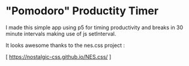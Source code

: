 # "Pomodoro" Productity Timer

I made this simple app using p5 for timing productivity and
breaks in 30 minute intervals making use of js setInterval.

It looks awesome thanks to the nes.css project :

[ https://nostalgic-css.github.io/NES.css/ ]
